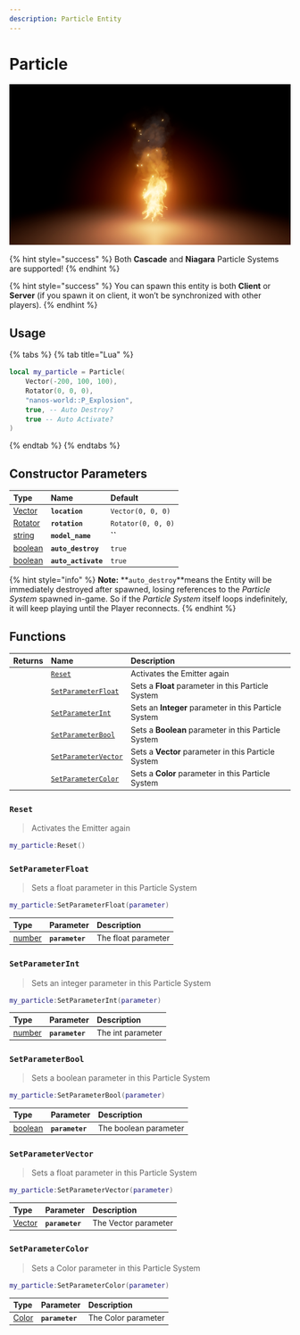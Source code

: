 ```yaml
---
description: Particle Entity
---
```


# Particle

![](../../.gitbook/assets/image%20%2850%29.png)

{% hint style="success" %}
Both **Cascade** and **Niagara** Particle Systems are supported!
{% endhint %}

{% hint style="success" %}
You can spawn this entity is both **Client** or **Server** \(if you spawn it on client, it won’t be synchronized with other players\).
{% endhint %}

## Usage

{% tabs %}
{% tab title="Lua" %}
```lua
local my_particle = Particle(
    Vector(-200, 100, 100),
    Rotator(0, 0, 0),
    "nanos-world::P_Explosion",
    true, -- Auto Destroy?
    true -- Auto Activate?
)
```
{% endtab %}
{% endtabs %}

## Constructor Parameters

| **Type** | **Name** | **Default** |
| :--- | :--- | :--- |
| [Vector](../utility-classes/vector.md) | **`location`** | `Vector(0, 0, 0)` |
| [Rotator](../utility-classes/rotator.md) | **`rotation`** | `Rotator(0, 0, 0)` |
| [string](../glossary/basic-types.md#string) | **`model_name`** | **\`\`** |
| [boolean](../glossary/basic-types.md#boolean) | **`auto_destroy`** | `true` |
| [boolean](../glossary/basic-types.md#boolean) | **`auto_activate`** | `true` |

{% hint style="info" %}
**Note:** **`auto_destroy`**means the Entity will be immediately destroyed after spawned, losing references to the _Particle System_ spawned in-game. So if the _Particle System_ itself loops indefinitely, it will keep playing until the Player reconnects.
{% endhint %}

## Functions

| **Returns** | **Name** | **Description** |
| :--- | :--- | :--- |
|  | [`Reset`](particle.md#reset) | Activates the Emitter again |
|  | [`SetParameterFloat`](particle.md#setparameterfloat) | Sets a **Float** parameter in this Particle System |
|  | [`SetParameterInt`](particle.md#setparameterint) | Sets an **Integer** parameter in this Particle System |
|  | [`SetParameterBool`](particle.md#setparameterbool) | Sets a **Boolean** parameter in this Particle System |
|  | [`SetParameterVector`](particle.md#setparametervector) | Sets a **Vector** parameter in this Particle System |
|  | [`SetParameterColor`](particle.md#setparametercolor) | Sets a **Color** parameter in this Particle System |

### `Reset`

> Activates the Emitter again

```lua
my_particle:Reset()
```

### `SetParameterFloat`

> Sets a float parameter in this Particle System

```lua
my_particle:SetParameterFloat(parameter)
```

| Type | Parameter | Description |
| :--- | :--- | :--- |
| [number](../glossary/basic-types.md#number) | **`parameter`** | The float parameter |

### `SetParameterInt`

> Sets an integer parameter in this Particle System

```lua
my_particle:SetParameterInt(parameter)
```

| Type | Parameter | Description |
| :--- | :--- | :--- |
| [number](../glossary/basic-types.md#number) | **`parameter`** | The int parameter |

### `SetParameterBool`

> Sets a boolean parameter in this Particle System

```lua
my_particle:SetParameterBool(parameter)
```

| Type | Parameter | Description |
| :--- | :--- | :--- |
| [boolean](../glossary/basic-types.md#boolean) | **`parameter`** | The boolean parameter |

### `SetParameterVector`

> Sets a float parameter in this Particle System

```lua
my_particle:SetParameterVector(parameter)
```

| Type | Parameter | Description |
| :--- | :--- | :--- |
| [Vector](../utility-classes/vector.md) | **`parameter`** | The Vector parameter |

### `SetParameterColor`

> Sets a Color parameter in this Particle System

```lua
my_particle:SetParameterColor(parameter)
```

| Type | Parameter | Description |
| :--- | :--- | :--- |
| [Color](../utility-classes/color.md) | **`parameter`** | The Color parameter |

